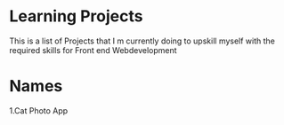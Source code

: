 # Learning Projects

This is a list of Projects that I m currently doing to upskill myself with the required skills for Front end Webdevelopment



# Names
1.Cat Photo App
